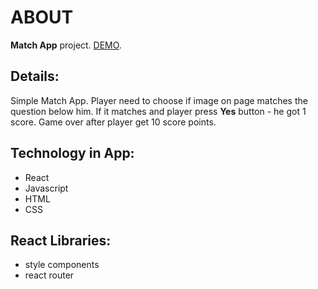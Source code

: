 # ABOUT

**Match App** project. [DEMO](https://match-by-ar2r.netlify.app/).

## Details:

Simple Match App. Player need to choose if image on page matches the question below him. If it matches and player press **Yes** button - he got 1 score. Game over after player get 10 score points.

## Technology in App:

* React
* Javascript
* HTML
* CSS

## React Libraries:

* style components
*  react router